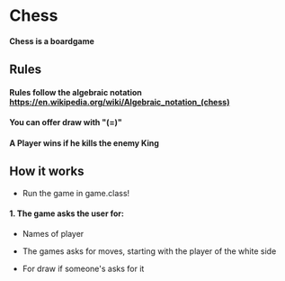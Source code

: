 # Chess
#### Chess is a boardgame


## Rules
#### Rules follow the algebraic notation https://en.wikipedia.org/wiki/Algebraic_notation_(chess)
#### You can offer draw with "(=)"
#### A Player wins if he kills the enemy King
#### 



## How it works
* Run the game in game.class!

#### 1. The game asks the user for:
   * Names of player
   
   * The games asks for moves, starting with the player of the white side
   
   * For draw if someone's asks for it
